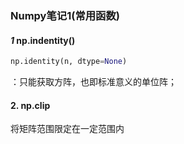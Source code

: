 ### Numpy笔记1(常用函数)
#### *1* np.indentity()
```python
np.identity(n, dtype=None)
```
：只能获取方阵，也即标准意义的单位阵；
#### 2. np.clip
将矩阵范围限定在一定范围内

